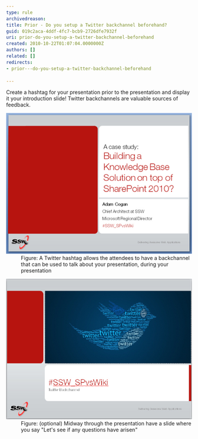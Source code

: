 ```yaml
---
type: rule
archivedreason: 
title: Prior - Do you setup a Twitter backchannel beforehand?
guid: 019c2aca-4ddf-4fc7-bcb9-2726dfe7932f
uri: prior-do-you-setup-a-twitter-backchannel-beforehand
created: 2010-10-22T01:07:04.0000000Z
authors: []
related: []
redirects:
- prior---do-you-setup-a-twitter-backchannel-beforehand

---
```


Create a hashtag for your presentation prior to the presentation and display it your introduction slide! Twitter backchannels are valuable sources of feedback.  
<!--endintro-->
<dl class="image">    <dt><img src="PPTwit.jpg" alt=""> </dt>
    <dd>Figure: A Twitter hashtag allows the attendees to have a backchannel that can be used to talk about your presentation, during your presentation</dd></dl><dl class="image">    <dt><img src="PPTwit2.jpg" alt=""> </dt>
    <dd>Figure: (optional) Midway through the presentation have a slide where you say "Let's see if any questions have arisen"</dd></dl>
